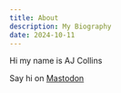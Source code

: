```yaml
---
title: About
description: My Biography
date: 2024-10-11
---
```


Hi my name is AJ Collins

Say hi on [Mastodon](https://sfba.social/@tortuguita)
